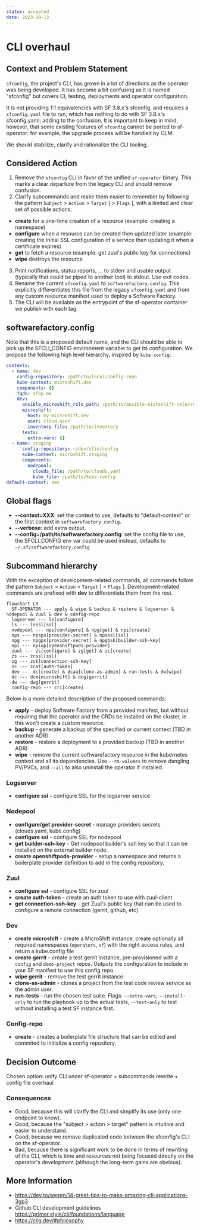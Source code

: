 ```yaml
---
status: accepted
date: 2023-10-13
---
```


# CLI overhaul

## Context and Problem Statement

`sfconfig`, the project's CLI, has grown in a lot of directions as the operator was being developed.
It has become a bit confusing as it is named "sfconfig" but covers CI, testing, deployments and operator configuration.

It is not providing 1:1 equivalencies with SF 3.8.x's sfconfig, and requires a `sfconfig.yaml`
file to run, which has nothing to do with SF 3.8.x's sfconfig.yaml; adding to the confusion. It is important to keep in
mind, however, that some existing features of `sfconfig` cannot be ported to sf-operator: for example, the upgrade
process will be handled by OLM.

We should stabilize, clarify and rationalize the CLI tooling.

## Considered Action

1. Remove the `sfconfig` CLI in favor of the unified `sf-operator` binary. This marks a clear departure from the legacy CLI and should remove confusion.
2. Clarify subcommands and make them easier to remember by following the pattern `Subject` > `Action` > `Target` [ > `Flags` ], with a
limited and clear set of possible actions:
  * **create** for a one-time creation of a resource (example: creating a namespace)
  * **configure** when a resource can be created then updated later (example: creating the initial SSL configuration of a service then updating it when a certificate expires)
  * **get** to fetch a resource (example: get zuul's public key for connections)
  * **wipe** destroys the resource
3. Print notifications, status reports, ... to stderr and usable output (typically that could be piped to another tool) to stdout. Use exit codes.
4. Rename the current `sfconfig.yaml` to `softwarefactory.config`. This explicitly differentiates this file from the legacy `sfconfig.yaml` and from any custom resource manifest used to deploy a Software Factory.
5. The CLI will be available as the entrypoint of the sf-operator container we publish with each tag.


## softwarefactory.config

Note that this is a proposed default name, and the CLI should be able to pick up the SFCLI_CONFIG environment variable
to get its configuration. We propose the following high level hierarchy, inspired by `kube.config`:

```yaml
contexts:
  - name: dev
    config-repository: /path/to/local/config-repo
    kube-context: microshift.dev
    components: {}
    fqdn: sfop.me
    dev:
      ansible_microshift_role_path: /path/to/ansible-microshift-role/repo
      microshift:
        host: my-microshift.dev
        user: cloud-user
        inventory-file: /path/to/inventory
      tests:
        extra-vars: {}
  - name: staging
      config-repository: ~/dev/sfio/config
      kube-context: microshift.staging
      components:
        nodepool:
          clouds_file: /path/to/clouds.yaml
          kube_file: /path/to/kube.config
default-context: dev
```

## Global flags

* **--context=XXX**: set the context to use, defaults to "default-context" or the first context in `softwarefactory.config`.
* **--verbose**: add extra output.
* **--config=/path/to/softwarefactory.config**: set the config file to use, the SFCLI_CONFIG env var could be used instead, defaults to `~/.sf/softwarefactory.config`

## Subcommand hierarchy

With the exception of development-related commands, all commands follow the pattern `Subject` > `Action` > `Target` [ > `Flags` ].
Development-related commands are prefixed with **dev** to differentiate them from the rest.

```mermaid
flowchart LR
  SF-OPERATOR --- apply & wipe & backup & restore & logserver & nodepool & zuul & dev & config-repo
  logserver --- ls[configure]
  ls --- lsssl[ssl]
  nodepool --- nps[configure] & npg[get] & npi[create]
  nps --- npsps[provider-secret] & npsssl[ssl]
  npg --- npgps[provider-secret] & npgbsk[builder-ssh-key]
  npi --- npiop[openshiftpods-provider]
  zuul --- zs[configure] & zg[get] & zc[create]
  zs --- zcssl[ssl]
  zg --- zsk[connection-ssh-key]
  zc --- zcat[auth-token]
  dev --- dc[create] & dcaa[clone-as-admin] & run-tests & dw[wipe]
  dc --- dcm[microshift] & dcg[gerrit]
  dw --- dwg[gerrit]
  config-repo --- cri[create]
```

Below is a more detailed description of the proposed commands:

* **apply** - deploy Software Factory from a provided manifest, but without requiring that the operator and the CRDs be installed on the cluster, ie this won't create a custom resource.
* **backup** - generate a backup of the specified or current context (TBD in another ADR)
* **restore** - restore a deployment to a provided backup (TBD in another ADR)
* **wipe** - remove the current softwarefactory resource in the kubernetes context and all its dependencies. Use `--rm-volumes` to remove dangling PV/PVCs, and `--all` to also uninstall the operator if installed.

### Logserver

* **configure ssl** - configure SSL for the logserver service

### Nodepool

* **configure/get provider-secret** - manage providers secrets (clouds.yaml, kube.config)
* **configure ssl** - configure SSL for nodepool
* **get builder-ssh-key** - Get nodepool builder's ssh key so that it can be installed on the external builder node.
* **create openshiftpods-provider** - setup a namespace and returns a boilerplate provider definition to add in the config repository.

### Zuul

* **configure ssl** - configure SSL for zuul
* **create auth-token** - create an auth token to use with zuul-client
* **get connection-ssh-key** - get Zuul's public key that can be used to configure a remote connection (gerrit, github, etc)

### Dev

* **create microshift** - create a MicroShift instance, create optionally all required namespaces (`operators`, `sf`) with the right access rules, and return a kube.config file
* **create gerrit** - create a test gerrit instance, pre-provisioned with a `config` and `demo-project` repos. Outputs the configuration to include in your SF manifest to use this config repo.
* **wipe gerrit** - remove the test gerrit instance.
* **clone-as-admin** - clones a project from the test code review service as the admin user.
* **run-tests** - run the chosen test suite. Flags: `--extra-vars`, `--install-only` to run the playbook up to the actual tests, `--test-only` to test without installing a test SF instance first.

### Config-repo

* **create** - creates a boilerplate file structure that can be edited and commited to initialize a config repository.

## Decision Outcome

Chosen option: unify CLI under sf-operator + subcommands rewrite + config file overhaul

### Consequences

* Good, because this will clarify the CLI and simplify its use (only one endpoint to know).
* Good, because the "subject > action > target" pattern is intuitive and easier to understand.
* Good, because we remove duplicated code between the sfconfig's CLI on the sf-operator.
* Bad, because there is significant work to be done in terms of rewriting of the CLI, which is time and resources
not being focused directly on the operator's development (although the long-term gains are obvious).

## More Information

* https://dev.to/wesen/14-great-tips-to-make-amazing-cli-applications-3gp3
* Github CLI development guidelines https://primer.style/cli/foundations/language
* https://clig.dev/#philosophy
